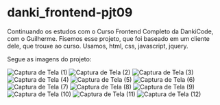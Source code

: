 # danki_frontend-pjt09

Continuando os estudos com o Curso Frontend Completo da DankiCode, com o Guilherme. Fisemos esse projeto, que foi baseado em um cliente dele, que trouxe ao curso. 
Usamos, html, css, javascript, jquery.

Segue as imagens do projeto: 

![Captura de Tela (1)](https://user-images.githubusercontent.com/69223872/190504365-b39016f2-9d56-4fd5-991d-f59903e0859a.png)
![Captura de Tela (2)](https://user-images.githubusercontent.com/69223872/190504381-bad68c78-cb77-47d8-90db-b739868bbc52.png)
![Captura de Tela (3)](https://user-images.githubusercontent.com/69223872/190504382-32c37955-004c-4498-a3d9-1a6e5d48b036.png)
![Captura de Tela (4)](https://user-images.githubusercontent.com/69223872/190504385-3bdfaa9e-dc83-4e36-8484-194ea9c2499f.png)
![Captura de Tela (5)](https://user-images.githubusercontent.com/69223872/190504392-39b5fd63-99c5-4454-80ad-57a6cab647f4.png)
![Captura de Tela (6)](https://user-images.githubusercontent.com/69223872/190504395-e9640af9-f33f-43a4-86ad-4f679aae7b73.png)
![Captura de Tela (7)](https://user-images.githubusercontent.com/69223872/190504401-e29db595-f120-4071-9421-1dd9e6f9cd90.png)
![Captura de Tela (8)](https://user-images.githubusercontent.com/69223872/190504406-978d7b11-2a90-4902-ada8-ffa710e24667.png)
![Captura de Tela (9)](https://user-images.githubusercontent.com/69223872/190504414-9474720b-70ec-4494-a447-2800efeb29a6.png)
![Captura de Tela (10)](https://user-images.githubusercontent.com/69223872/190504419-c74b4541-7a08-45eb-9957-84ec94a190dc.png)
![Captura de Tela (11)](https://user-images.githubusercontent.com/69223872/190504424-9601c0e1-b989-44b0-a672-334a1ba8a950.png)
![Captura de Tela (12)](https://user-images.githubusercontent.com/69223872/190504428-7d260007-5d48-4960-b77d-97a6285f42a8.png)
